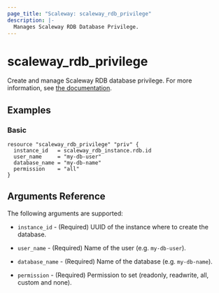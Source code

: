 ```yaml
---
page_title: "Scaleway: scaleway_rdb_privilege"
description: |-
  Manages Scaleway RDB Database Privilege.
---
```


# scaleway_rdb_privilege

Create and manage Scaleway RDB database privilege.
For more information, see [the documentation](https://developers.scaleway.com/en/products/rdb/api).

## Examples

### Basic

```hcl
resource "scaleway_rdb_privilege" "priv" {
  instance_id   = scaleway_rdb_instance.rdb.id
  user_name     = "my-db-user"
  database_name = "my-db-name"
  permission    = "all"
}
```

## Arguments Reference

The following arguments are supported:

- `instance_id` - (Required) UUID of the instance where to create the database.

- `user_name` - (Required) Name of the user (e.g. `my-db-user`).

- `database_name` - (Required) Name of the database (e.g. `my-db-name`).

- `permission` - (Required) Permission to set (readonly, readwrite, all, custom and none).
